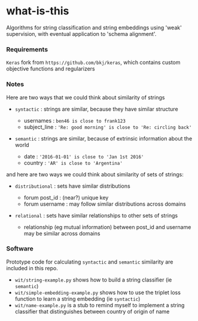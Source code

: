 # what-is-this

Algorithms for string classification and string embeddings using 'weak' supervision, with eventual application to 'schema alignment'.

### Requirements

`Keras` fork from `https://github.com/bkj/keras`, which contains custom objective functions and regularizers

### Notes

Here are two ways that we could think about similarity of strings

- `syntactic` : strings are similar, because they have similar structure
   - usernames : `ben46 is close to frank123`
   - subject_line : `'Re: good morning' is close to 'Re: circling back'`
   
- `semantic` : strings are similar, because of extrinsic information about the world
  - date : `'2016-01-01' is close to 'Jan 1st 2016'`
  - country : `'AR' is close to 'Argentina'`

and here are two ways we could think about similarity of sets of strings:

- `distributional` : sets have similar distributions
  - forum post_id  : (near?) unique key
  - forum username : may follow similar distributions across domains
  
- `relational` : sets have similar relationships to other sets of strings
  - relationship (eg mutual information) between post_id and username may be similar across domains

### Software

Prototype code for calculating `syntactic` and `semantic` similarity are included in this repo. 

- `wit/string-example.py` shows how to build a string classifier (ie `semantic`)
- `wit/simple-embedding-example.py` shows how to use the triplet loss function to learn a string embedding (ie `syntactic`)
- `wit/name-example.py` is a stub to remind myself to implement a string classifier that distinguishes between country of origin of name
